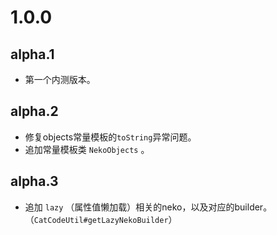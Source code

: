 # 1.0.0
## alpha.1
- 第一个内测版本。

## alpha.2
- 修复objects常量模板的`toString`异常问题。
- 追加常量模板类 `NekoObjects` 。

## alpha.3
- 追加 `lazy` （属性值懒加载）相关的neko，以及对应的builder。（`CatCodeUtil#getLazyNekoBuilder`）

